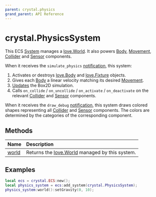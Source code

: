 ```yaml
---
parent: crystal.physics
grand_parent: API Reference
---
```


# crystal.PhysicsSystem

This ECS [System](system) manages a [love.World](https://love2d.org/wiki/World). It also powers [Body](body), [Movement](movement), [Collider](collider) and [Sensor](sensor) components.

When it receives the `simulate_physics` [notification](/crystal/api/ecs/ecs_notify_systems), this system:

1. Activates or destroys [love.Body](https://love2d.org/wiki/Body) and [love.Fixture](https://love2d.org/wiki/Fixture) objects.
2. Gives each [Body](body) a linear velocity matching its desired [Movement](movement).
3. [Updates](https://love2d.org/wiki/World:update) the Box2D simulation.
4. Calls `on_collide` / `on_uncollide` / `on_activate` / `on_deactivate` on the relevant [Collider](collider) and [Sensor](sensor) components.

When it receives the `draw_debug` [notification](/crystal/api/ecs/ecs_notify_systems), this system draws colored shapes representing all [Collider](collider) and [Sensor](sensor) components. The colors are determined by the categories of the corresponding component.

## Methods

| Name                          | Description                                                                     |
| :---------------------------- | :------------------------------------------------------------------------------ |
| [world](physics_system_world) | Returns the [love.World](https://love2d.org/wiki/World) managed by this system. |

## Examples

```lua
local ecs = crystal.ECS:new();
local physics_system = ecs:add_system(crystal.PhysicsSystem);
physics_system:world():setGravity(0, 10);
```
